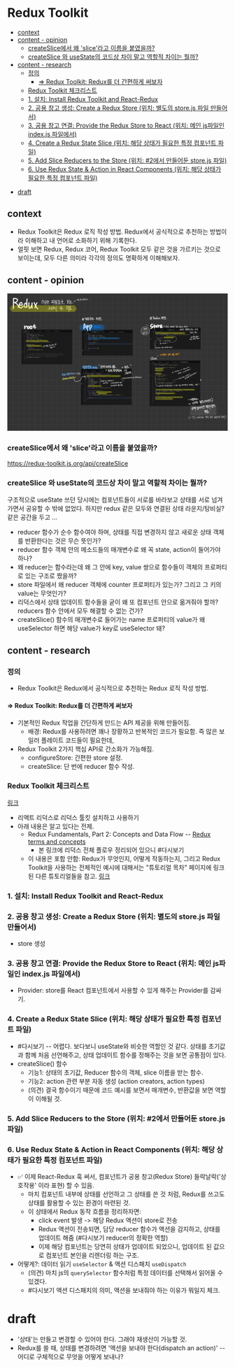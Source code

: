 # Redux Toolkit

<!-- toc -->

- [context](#context)
- [content - opinion](#content---opinion)
  - [createSlice에서 왜 'slice'라고 이름을 붙였을까?](#createslice%EC%97%90%EC%84%9C-%EC%99%9C-slice%EB%9D%BC%EA%B3%A0-%EC%9D%B4%EB%A6%84%EC%9D%84-%EB%B6%99%EC%98%80%EC%9D%84%EA%B9%8C)
  - [createSlice 와 useState의 코드상 차이 말고 역할적 차이는 뭘까?](#createslice-%EC%99%80-usestate%EC%9D%98-%EC%BD%94%EB%93%9C%EC%83%81-%EC%B0%A8%EC%9D%B4-%EB%A7%90%EA%B3%A0-%EC%97%AD%ED%95%A0%EC%A0%81-%EC%B0%A8%EC%9D%B4%EB%8A%94-%EB%AD%98%EA%B9%8C)
- [content - research](#content---research)
  - [정의](#%EC%A0%95%EC%9D%98)
    - [=> Redux Toolkit: Redux를 더 간편하게 써보자](#-redux-toolkit-redux%EB%A5%BC-%EB%8D%94-%EA%B0%84%ED%8E%B8%ED%95%98%EA%B2%8C-%EC%8D%A8%EB%B3%B4%EC%9E%90)
  - [Redux Toolkit 체크리스트](#redux-toolkit-%EC%B2%B4%ED%81%AC%EB%A6%AC%EC%8A%A4%ED%8A%B8)
  - [1. 설치: Install Redux Toolkit and React-Redux](#1-%EC%84%A4%EC%B9%98-install-redux-toolkit-and-react-redux)
  - [2. 공용 창고 생성: Create a Redux Store (위치: 별도의 store.js 파일 만들어서)](#2-%EA%B3%B5%EC%9A%A9-%EC%B0%BD%EA%B3%A0-%EC%83%9D%EC%84%B1-create-a-redux-store-%EC%9C%84%EC%B9%98-%EB%B3%84%EB%8F%84%EC%9D%98-storejs-%ED%8C%8C%EC%9D%BC-%EB%A7%8C%EB%93%A4%EC%96%B4%EC%84%9C)
  - [3. 공용 창고 연결: Provide the Redux Store to React (위치: 메인 js파일인 index.js 파일에서)](#3-%EA%B3%B5%EC%9A%A9-%EC%B0%BD%EA%B3%A0-%EC%97%B0%EA%B2%B0-provide-the-redux-store-to-react-%EC%9C%84%EC%B9%98-%EB%A9%94%EC%9D%B8-js%ED%8C%8C%EC%9D%BC%EC%9D%B8-indexjs-%ED%8C%8C%EC%9D%BC%EC%97%90%EC%84%9C)
  - [4. Create a Redux State Slice (위치: 해당 상태가 필요한 특정 컴포넌트 파일)](#4-create-a-redux-state-slice-%EC%9C%84%EC%B9%98-%ED%95%B4%EB%8B%B9-%EC%83%81%ED%83%9C%EA%B0%80-%ED%95%84%EC%9A%94%ED%95%9C-%ED%8A%B9%EC%A0%95-%EC%BB%B4%ED%8F%AC%EB%84%8C%ED%8A%B8-%ED%8C%8C%EC%9D%BC)
  - [5. Add Slice Reducers to the Store (위치: #2에서 만들어둔 store.js 파일)](#5-add-slice-reducers-to-the-store-%EC%9C%84%EC%B9%98-%232%EC%97%90%EC%84%9C-%EB%A7%8C%EB%93%A4%EC%96%B4%EB%91%94-storejs-%ED%8C%8C%EC%9D%BC)
  - [6. Use Redux State & Action in React Components (위치: 해당 상태가 필요한 특정 컴포넌트 파일)](#6-use-redux-state--action-in-react-components-%EC%9C%84%EC%B9%98-%ED%95%B4%EB%8B%B9-%EC%83%81%ED%83%9C%EA%B0%80-%ED%95%84%EC%9A%94%ED%95%9C-%ED%8A%B9%EC%A0%95-%EC%BB%B4%ED%8F%AC%EB%84%8C%ED%8A%B8-%ED%8C%8C%EC%9D%BC)

* [draft](#draft)

<!-- tocstop -->

## context

- Redux Toolkit은 Redux 로직 작성 방법. Redux에서 공식적으로 추천하는 방법이라 이해하고 내 언어로 소화하기 위해 기록한다.
- 얼핏 보면 Redux, Redux 코어, Redux Toolkit 모두 같은 것을 가르키는 것으로 보이는데, 모두 다른 의미라 각각의 정의도 명확하게 이해해보자.

## content - opinion

![react-redux-realtionship](/assets/react-redux-files-overview.jpg)

### createSlice에서 왜 'slice'라고 이름을 붙였을까?

https://redux-toolkit.js.org/api/createSlice

### createSlice 와 useState의 코드상 차이 말고 역할적 차이는 뭘까?

구조적으로 useState 쓰던 당시에는 컴포넌트들이 서로를 바라보고 상태를 서로 넘겨가면서 공유할 수 밖에 없었다. 하지만 redux 같은 모두와 연결된 상태 라운지/탕비실? 같은 공간을 두고 ...

- reducer 함수가 순수 함수여야 하며, 상태를 직접 변경하지 않고 새로운 상태 객체를 반환한다는 것은 무슨 뜻인가?
- reducer 함수 객체 안의 메소드들의 매개변수로 왜 꼭 state, action이 들어가야 하나?
- 왜 reducer는 함수라는데 왜 그 안에 key, value 쌍으로 함수들이 객체의 프로퍼티로 있는 구조로 짰을까?
- store 파일에서 왜 reducer 객체에 counter 프로퍼티가 있는가? 그리고 그 키의 value는 무엇인가?
- 리덕스에서 상태 업데이트 함수들을 굳이 왜 또 컴포넌트 안으로 옮겨줘야 할까? reducers 함수 안에서 모두 해결할 수 없는 건가?
- createSlice() 함수의 매개변수로 들어가는 name 프로퍼티의 value가 왜 useSelector 하면 해당 value가 key로 useSelector 돼?

## content - research

### 정의

- Redux Toolkit은 Redux에서 공식적으로 추천하는 Redux 로직 작성 방법.

#### => Redux Toolkit: Redux를 더 간편하게 써보자

- 기본적인 Redux 작업을 간단하게 만드는 API 제공을 위해 만들어짐.
  - 배경: Redux를 사용하려면 꽤나 장황하고 반복적인 코드가 필요함. 즉 많은 보일러 플레이트 코드들이 필요한데,
- Redux Toolkit 2가지 핵심 API로 간소화가 가능해짐.
  - configureStore: 간편한 store 설정.
  - createSlice: 단 번에 reducer 함수 작성.

### Redux Toolkit 체크리스트

[링크](https://ko.redux.js.org/tutorials/quick-start/)

- 리액트 리덕스로 리덕스 툴킷 설치하고 사용하기
- 아래 내용은 알고 있다는 전제.
  - Redux Fundamentals, Part 2: Concepts and Data Flow -- [Redux terms and concepts](https://redux.js.org/tutorials/fundamentals/part-2-concepts-data-flow)
    - 본 링크에 리덕스 전체 플로우 정리되어 있으니 #다시보기
  - 이 내용은 포함 안함: Redux가 무엇인지, 어떻게 작동하는지, 그리고 Redux Toolkit을 사용하는 전체적인 예시에 대해서는 "튜토리얼 목차" 페이지에 링크된 다른 튜토리얼들을 참고. [링크](https://ko.redux.js.org/tutorials/index)

### 1. 설치: Install Redux Toolkit and React-Redux

### 2. 공용 창고 생성: Create a Redux Store (위치: 별도의 store.js 파일 만들어서)

- store 생성

### 3. 공용 창고 연결: Provide the Redux Store to React (위치: 메인 js파일인 index.js 파일에서)

- Provider: store를 React 컴포넌트에서 사용할 수 있게 해주는 Provider를 감싸기.

### 4. Create a Redux State Slice (위치: 해당 상태가 필요한 특정 컴포넌트 파일)

- #다시보기 -- 어렵다. 보다보니 useState와 비슷한 역할인 것 같다. 상태를 초기값과 함께 처음 선언해주고, 상태 업데이트 함수를 정해주는 것을 보면 공통점이 있다.
- createSlice() 함수
  - 기능1: 상태의 초기값, Reducer 함수의 객체, slice 이름을 받는 함수.
  - 기능2: action 관련 부분 자동 생성 (action creators, action types)
  - (의견) 결국 함수이기 때문에 코드 예시를 보면서 매개변수, 반환값을 보면 역할이 이해될 것.

### 5. Add Slice Reducers to the Store (위치: #2에서 만들어둔 store.js 파일)

### 6. Use Redux State & Action in React Components (위치: 해당 상태가 필요한 특정 컴포넌트 파일)

- ✅ 이제 React-Redux 훅 써서, 컴포넌트가 공용 창고(Redux Store) 들락날락('상호작용' 이라 표현) 할 수 있음.
  - 마치 컴포넌트 내부에 상태를 선언하고 그 상태를 쓴 것 처럼, Redux를 쓰고도 상태를 활용할 수 있는 환경이 마련된 것.
  - 이 상태에서 Redux 동작 흐름을 정리하자면:
    - click event 발생 -> 해당 Redux 액션이 store로 전송
    - Redux 액션이 전송되면, 담당 reducer 함수가 액션을 감지하고, 상태를 업데이트 해줌 (#다시보기 reducer의 정확한 역할)
    - 이제 해당 컴포넌트는 당연히 상태가 업데이트 되었으니, 업데이트 된 값으로 컴포넌트 본인을 리렌더링 하는 구조.
- 어떻게?: 데이터 읽기 `useSelector` & 액션 디스패치 `useDispatch`
  - (의견) 마치 js의 `querySelector` 함수처럼 특정 데이터를 선택해서 읽어올 수 있겠다.
  - #다시보기 액션 디스패치의 의미, 액션을 보내줘야 하는 이유가 뭐일지 체크.

# draft

- '상태'는 만들고 변경할 수 있어야 한다. 그래야 재생산이 가능할 것.
- Redux를 쓸 때, 상태를 변경하려면 '액션을 보내야 한다(dispatch an action)' -- 어디로 구체적으로 무엇을 어떻게 보내나?

